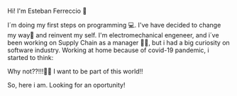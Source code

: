 Hi! I'm Esteban Ferreccio 👋

I´m doing my first steps on programming 💻. 
I've have decided to change my way🌈 and reinvent my self. I'm electromechanical engeneer, and i´ve been working on Supply Chain as a manager 👨‍💼, but i had a big curiosity on software industry. 
Working at home because of covid-19 pandemic, i started to think: 

Why not??!!!🏄‍♂️
I want to be part of this world!!

So, here i am. Looking for an oportunity! 

<!--
**eferreccio/eferreccio** is a ✨ _special_ ✨ repository because its `README.md` (this file) appears on your GitHub profile.

Here are some ideas to get you started:

- 🔭 I’m currently working on ...
- 🌱 I’m currently learning ...
- 👯 I’m looking to collaborate on ...
- 🤔 I’m looking for help with ...
- 💬 Ask me about ...
- 📫 How to reach me: ...
- 😄 Pronouns: ...
- ⚡ Fun fact: ...
-->
